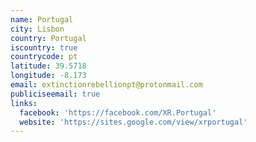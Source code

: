 ```yaml
---
name: Portugal
city: Lisbon
country: Portugal
iscountry: true
countrycode: pt
latitude: 39.5718
longitude: -8.173
email: extinctionrebellionpt@protonmail.com
publiciseemail: true
links:
  facebook: 'https://facebook.com/XR.Portugal'
  website: 'https://sites.google.com/view/xrportugal'
---
```


